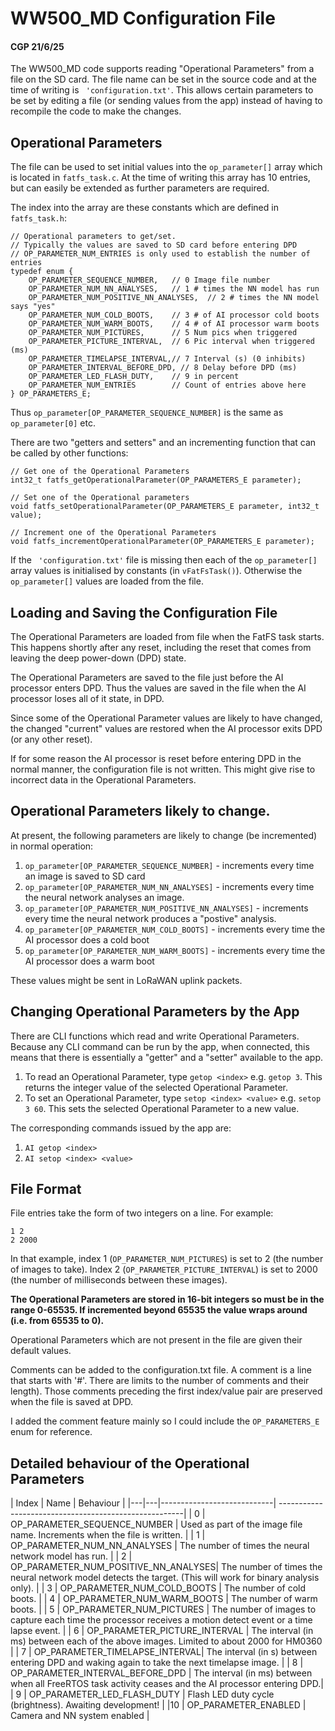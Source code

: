 # WW500_MD Configuration File
#### CGP 21/6/25

The WW500_MD code supports reading "Operational Parameters" from a file on the SD card.
The file name can be set in the source code and at the time of writing is ` 'configuration.txt'`.
This allows certain parameters to be set by editing a file (or sending values from the app)
instead of having to recompile the code to make the changes.

## Operational Parameters
The file can be used to set initial values into the `op_parameter[]` array which is located in
`fatfs_task.c`. At the time of writing this array has 10 entries, but can easily be extended as further 
parameters are required.

The index into the array are these constants which are defined in `fatfs_task.h`:

```
// Operational parameters to get/set.
// Typically the values are saved to SD card before entering DPD
// OP_PARAMETER_NUM_ENTRIES is only used to establish the number of entries
typedef enum {
	OP_PARAMETER_SEQUENCE_NUMBER,	// 0 Image file number
	OP_PARAMETER_NUM_NN_ANALYSES,	// 1 # times the NN model has run
	OP_PARAMETER_NUM_POSITIVE_NN_ANALYSES,	// 2 # times the NN model says "yes"
	OP_PARAMETER_NUM_COLD_BOOTS,	// 3 # of AI processor cold boots
	OP_PARAMETER_NUM_WARM_BOOTS,	// 4 # of AI processor warm boots
	OP_PARAMETER_NUM_PICTURES,		// 5 Num pics when triggered
	OP_PARAMETER_PICTURE_INTERVAL,	// 6 Pic interval when triggered (ms)
	OP_PARAMETER_TIMELAPSE_INTERVAL,// 7 Interval (s) (0 inhibits)
	OP_PARAMETER_INTERVAL_BEFORE_DPD, // 8 Delay before DPD (ms)
	OP_PARAMETER_LED_FLASH_DUTY,	// 9 in percent
	OP_PARAMETER_NUM_ENTRIES		// Count of entries above here
} OP_PARAMETERS_E;
```

Thus `op_parameter[OP_PARAMETER_SEQUENCE_NUMBER]` is the same as `op_parameter[0]` etc.

There are two "getters and setters" and an incrementing function that can be called by other functions:

```
// Get one of the Operational Parameters
int32_t fatfs_getOperationalParameter(OP_PARAMETERS_E parameter);

// Set one of the Operational parameters
void fatfs_setOperationalParameter(OP_PARAMETERS_E parameter, int32_t value);

// Increment one of the Operational Parameters
void fatfs_incrementOperationalParameter(OP_PARAMETERS_E parameter);
```

If the ` 'configuration.txt'` file is missing then each of the `op_parameter[]` array values is 
initialised by constants (in `vFatFsTask()`). Otherwise the `op_parameter[]` values are loaded from the file.

## Loading and Saving the Configuration File

The Operational Parameters are loaded from file when the FatFS task starts. This happens shortly after any reset,
including the reset that comes from leaving the deep power-down (DPD) state.

The Operational Parameters are saved to the file just before the AI processor enters DPD.
Thus the values are saved in the file when the AI processor loses all of it state, in DPD.

Since some of the Operational Parameter values are likely to have changed, the changed "current" values are
restored when the AI processor exits DPD (or any other reset).

If for some reason the AI processor is reset before entering DPD in the normal manner, the configuration file is not written.
This might give rise to incorrect data in the Operational Parameters. 

## Operational Parameters likely to change.

At present, the following parameters are likely to change (be incremented) in normal operation:

1. `op_parameter[OP_PARAMETER_SEQUENCE_NUMBER]` - increments every time an image is saved to SD card
2. `op_parameter[OP_PARAMETER_NUM_NN_ANALYSES]` - increments every time the neural network analyses an image.
3. `op_parameter[OP_PARAMETER_NUM_POSITIVE_NN_ANALYSES]` - increments every time the neural network produces a "postive" analysis.
4. `op_parameter[OP_PARAMETER_NUM_COLD_BOOTS]` - increments every time the AI processor does a cold boot
5. `op_parameter[OP_PARAMETER_NUM_WARM_BOOTS]` - increments every time the AI processor does a warm boot

These values might be sent in LoRaWAN uplink packets.

## Changing Operational Parameters by the App

There are CLI functions which read and write Operational Parameters. Because any CLI command can be run by the app,
when connected, this means that there is essentially a "getter" and a "setter" available to the app.

1. To read an Operational Parameter, type `getop <index>` e.g. `getop 3`.
This returns the integer value of the selected Operational Parameter.
2. To set an Operational Parameter, type `setop <index> <value>` e.g. `setop 3 60`.
This sets the selected Operational Parameter to a new value.

The corresponding commands issued by the app are:
1. `AI getop <index>`
2. `AI setop <index> <value>`

## File Format

File entries take the form of two integers on a line. For example:
```
1 2
2 2000
```
In that example, index 1 (`OP_PARAMETER_NUM_PICTURES`) is set to 2 (the number of images to take).
Index 2 (`OP_PARAMETER_PICTURE_INTERVAL`) is set to 2000 (the number of milliseconds between these images).

__The Operational Parameters are stored in 16-bit integers so must be in the range 0-65535. If incremented beyond
65535 the value wraps around (i.e. from 65535 to 0).__

Operational Parameters which are not present in the file are given their default values.

Comments can be added to the configuration.txt file. A comment is a line that starts with '#'.
There are limits to the number of comments and their length).
Those comments preceding the first index/value pair are preserved when the file is saved at DPD.

I added the comment feature mainly so I could include the `OP_PARAMETERS_E` enum for reference.

## Detailed behaviour of the Operational Parameters

| Index | Name                       | Behaviour                                             |
|---|---|----------------------------| ------------------------------------------------------|
| 0 | OP_PARAMETER_SEQUENCE_NUMBER   | Used as part of the image file name. Increments when the file is written. |
| 1 | OP_PARAMETER_NUM_NN_ANALYSES   | The number of times the neural network model has run. |
| 2 | OP_PARAMETER_NUM_POSITIVE_NN_ANALYSES| The number of times the neural network model detects the target. (This will work for binary analysis only). |
| 3 | OP_PARAMETER_NUM_COLD_BOOTS    | The number of cold boots. |
| 4 | OP_PARAMETER_NUM_WARM_BOOTS    | The number of warm boots. |
| 5 | OP_PARAMETER_NUM_PICTURES      | The number of images to capture each time the processor receives a motion detect event or a time lapse event. |
| 6 | OP_PARAMETER_PICTURE_INTERVAL  | The interval (in ms) between each of the above images. Limited to about 2000 for HM0360 |
| 7 | OP_PARAMETER_TIMELAPSE_INTERVAL| The interval (in s) between entering DPD and waking again to take the next timelapse image. |
| 8 | OP_PARAMETER_INTERVAL_BEFORE_DPD | The interval (in ms) between when all FreeRTOS task activity ceases and the AI processor entering DPD.|
| 9 | OP_PARAMETER_LED_FLASH_DUTY    | Flash LED duty cycle (brightness). Awaiting development! |
|10 | OP_PARAMETER_ENABLED           | Camera and NN system enabled                              |

